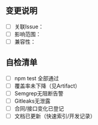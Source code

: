 
## 变更说明
- [ ] 关联Issue：
- [ ] 影响范围：
- [ ] 兼容性：

## 自检清单
- [ ] npm test 全部通过
- [ ] 覆盖率未下降（见Artifact）
- [ ] Semgrep无阻断告警
- [ ] Gitleaks无泄露
- [ ] 合同/接口变化已登记
- [ ] 文档已更新（快速索引/开发记录）

